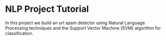 # NLP Project Tutorial
In this project we build an url spam detector using Natural Language Processing techniques and the Support Vector Machine (SVM) algorithm for classification.